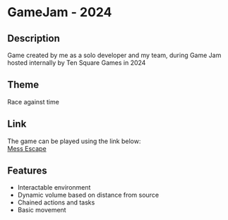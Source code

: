 # GameJam - 2024

## Description
Game created by me as a solo developer and my team, during Game Jam hosted internally by Ten Square Games in 2024  

## Theme
Race against time

## Link
The game can be played using the link below:  
[Mess Escape](https://kmiecis.itch.io/mess-escape)

## Features
- Interactable environment
- Dynamic volume based on distance from source
- Chained actions and tasks
- Basic movement

